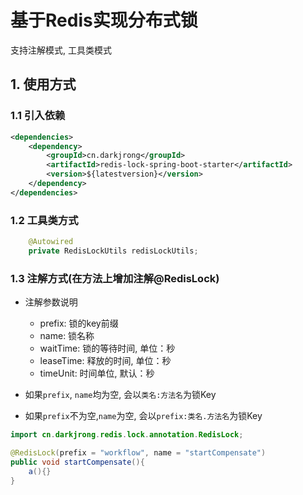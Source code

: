 # 基于Redis实现分布式锁
 支持注解模式, 工具类模式

## 1. 使用方式
### 1.1 引入依赖
```xml
<dependencies>
    <dependency>
        <groupId>cn.darkjrong</groupId>
        <artifactId>redis-lock-spring-boot-starter</artifactId>
        <version>${latestversion}</version>
    </dependency>
</dependencies>
```

### 1.2 工具类方式
```java
    @Autowired
    private RedisLockUtils redisLockUtils;
```

### 1.3 注解方式(在方法上增加注解@RedisLock)
 - 注解参数说明
   - prefix: 锁的key前缀
   - name: 锁名称
   - waitTime: 锁的等待时间, 单位：秒
   - leaseTime: 释放的时间, 单位：秒
   - timeUnit: 时间单位, 默认：秒

 - 如果`prefix`, `name`均为空, 会以`类名:方法名`为锁Key
 - 如果`prefix`不为空,`name`为空, 会以`prefix:类名.方法名`为锁Key

```java
import cn.darkjrong.redis.lock.annotation.RedisLock;

@RedisLock(prefix = "workflow", name = "startCompensate")
public void startCompensate(){
    a(){}
}
```











































